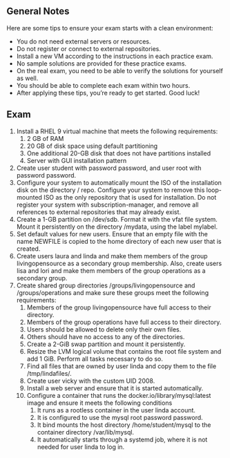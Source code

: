 ## General Notes
Here are some tips to ensure your exam starts with a clean
environment:
* You do not need external servers or resources.
* Do not register or connect to external repositories.
* Install a new VM according to the instructions in each practice exam.
* No sample solutions are provided for these practice exams.
* On the real exam, you need to be able to verify the solutions for yourself as well.
* You should be able to complete each exam within two hours.
* After applying these tips, you’re ready to get started. Good luck!

## Exam 
1. Install a RHEL 9 virtual machine that meets the following
requirements:
    1. 2 GB of RAM
    2. 20 GB of disk space using default partitioning
    3. One additional 20-GB disk that does not have partitions installed
    4. Server with GUI installation pattern
2. Create user student with password password, and user root with password password.
3. Configure your system to automatically mount the ISO of the installation disk on the directory / repo. Configure your system to remove this loop-mounted ISO as the only repository that is used for installation. Do not register your system with subscription-manager, and remove all references to external repositories that may already exist.
4. Create a 1-GB partition on /dev/sdb. Format it with the vfat file system. Mount it persistently on the directory /mydata, using the label mylabel.
5. Set default values for new users. Ensure that an empty file with the name NEWFILE is copied to the home directory of each new user that is created.
6. Create users laura and linda and make them members of the group livingopensource as a secondary group membership. Also, create users lisa and lori and make them members of the group operations as a secondary group.
7. Create shared group directories /groups/livingopensource and /groups/operations and make sure these groups meet the following requirements:
    1. Members of the group livingopensource have full access to their directory.
    2. Members of the group operations have full access to their directory.
    3. Users should be allowed to delete only their own files.
    4. Others should have no access to any of the directories.
    8. Create a 2-GiB swap partition and mount it persistently.
    9. Resize the LVM logical volume that contains the root file system and add 1 GiB. Perform all tasks necessary to do so.
    10. Find all files that are owned by user linda and copy them to the file /tmp/lindafiles/.
    11. Create user vicky with the custom UID 2008.
    12. Install a web server and ensure that it is started automatically.
    13. Configure a container that runs the docker.io/library/mysql:latest image and ensure it meets the following conditions
        1. It runs as a rootless container in the user linda account.
        2. It is configured to use the mysql root password password.
        3. It bind mounts the host directory /home/student/mysql to the container directory /var/lib/mysql. 
        4. It automatically starts through a systemd job, where it is not needed for user linda to log in.